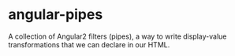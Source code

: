 # angular-pipes
A collection of Angular2 filters (pipes), a way to write display-value transformations that we can declare in our HTML.
